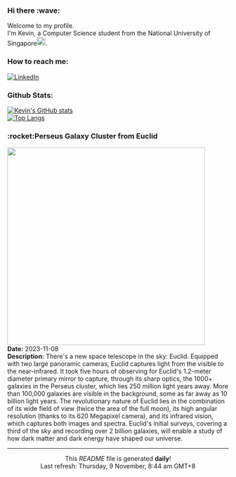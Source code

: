 <h3>Hi there :wave:</h3>

Welcome to my profile.   
I'm Kevin, a Computer Science student from the National University of Singapore<img src="https://img.icons8.com/color/96/000000/singapore-circular.png" width="20px"/>.</p>

<h3>How to reach me: </h3>
<a href="https://www.linkedin.com/in/kevin-foong/"><img alt="LinkedIn" src="https://img.shields.io/badge/linkedin-%230077B5.svg?&style=for-the-badge&logo=linkedin&logoColor=white" /></a> 

<h3>Github Stats: </h3> 

[![Kevin's GitHub stats](https://github-readme-stats.vercel.app/api?username=kevin9foong&theme=tokyonight)](https://github.com/anuraghazra/github-readme-stats) <br/>
[![Top Langs](https://github-readme-stats.vercel.app/api/top-langs/?username=kevin9foong&layout=compact&theme=tokyonight)](https://github.com/anuraghazra/github-readme-stats)

<h3>:rocket:Perseus Galaxy Cluster from Euclid</h3> 
<img width="450" src="https:&#x2F;&#x2F;apod.nasa.gov&#x2F;apod&#x2F;image&#x2F;2311&#x2F;Perseus_Euclid_4400.jpg" /><br/>
<b>Date:</b> 2023-11-08<br/>
<b>Description:</b> There&#39;s a new space telescope in the sky: Euclid. Equipped with two large panoramic cameras, Euclid captures light from the visible to the near-infrared.  It took five hours of observing for Euclid&#39;s 1.2-meter diameter primary mirror  to capture, through its sharp optics, the 1000+ galaxies in the Perseus cluster, which lies 250 million light years away.  More than 100,000 galaxies are visible in the background, some as far away as 10 billion light years. The revolutionary nature of Euclid lies in the combination of its wide field of view (twice the area of the full moon), its high angular resolution (thanks to its 620 Megapixel camera), and its infrared vision, which captures both images and spectra.  Euclid&#39;s initial surveys, covering a third of the sky and recording over 2 billion galaxies, will enable a study of how dark matter and dark energy have shaped our universe.<br/>

------------
<p align="center">This <i>README</i> file is generated <b>daily</b>!</br>
Last refresh: Thursday, 9 November, 8:44 am GMT+8<br />